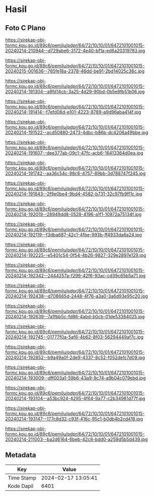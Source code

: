 # Hasil

## Foto C Plano

https://sirekap-obj-formc.kpu.go.id/89c6/pemilu/pdpr/64/72/10/10/01/6472101001015-20240214-210944--d729abe6-3172-4e40-bf1a-ed6a20319783.jpg

https://sirekap-obj-formc.kpu.go.id/89c6/pemilu/pdpr/64/72/10/10/01/6472101001015-20240215-001636--765fe18a-2378-46dd-be91-2bd14025c36c.jpg

https://sirekap-obj-formc.kpu.go.id/89c6/pemilu/pdpr/64/72/10/10/01/6472101001015-20240214-191304--a9fd14cb-3a25-4d29-90bd-0b5e8fb51b06.jpg

https://sirekap-obj-formc.kpu.go.id/89c6/pemilu/pdpr/64/72/10/10/01/6472101001015-20240214-191414--f7efd08d-e101-4223-8789-a9d96aba414f.jpg

https://sirekap-obj-formc.kpu.go.id/89c6/pemilu/pdpr/64/72/10/10/01/6472101001015-20240214-191522--acd50880-2473-4dbc-b86b-dc4206a49bbe.jpg

https://sirekap-obj-formc.kpu.go.id/89c6/pemilu/pdpr/64/72/10/10/01/6472101001015-20240214-191607--dee377ab-09c1-47fc-acb6-16413364d0ea.jpg

https://sirekap-obj-formc.kpu.go.id/89c6/pemilu/pdpr/64/72/10/10/01/6472101001015-20240214-191742--aa36c54c-98c6-4757-89bb-3d788747f245.jpg

https://sirekap-obj-formc.kpu.go.id/89c6/pemilu/pdpr/64/72/10/10/01/6472101001015-20240214-191843--2f9e0be4-9bd4-4582-b731-32c97fb9ff1c.jpg

https://sirekap-obj-formc.kpu.go.id/89c6/pemilu/pdpr/64/72/10/10/01/6472101001015-20240214-192019--28949dd8-0528-4196-a1f1-10972a75134f.jpg

https://sirekap-obj-formc.kpu.go.id/89c6/pemilu/pdpr/64/72/10/10/01/6472101001015-20240214-192119--f3dba687-42c1-4fbe-993b-ff4933da6a24.jpg

https://sirekap-obj-formc.kpu.go.id/89c6/pemilu/pdpr/64/72/10/10/01/6472101001015-20240214-192225--e5401c54-0f54-4b26-9827-329e2897e129.jpg

https://sirekap-obj-formc.kpu.go.id/89c6/pemilu/pdpr/64/72/10/10/01/6472101001015-20240214-192342--2444257a-f299-42f6-93ac-cd39c65b5a71.jpg

https://sirekap-obj-formc.kpu.go.id/89c6/pemilu/pdpr/64/72/10/10/01/6472101001015-20240214-192438--d708665d-2448-4f76-a3a0-3a6d93e95c20.jpg

https://sirekap-obj-formc.kpu.go.id/89c6/pemilu/pdpr/64/72/10/10/01/6472101001015-20240214-192639--7a1fbb5c-fd86-4abd-b0cb-01de53384025.jpg

https://sirekap-obj-formc.kpu.go.id/89c6/pemilu/pdpr/64/72/10/10/01/6472101001015-20240214-192745--01777f0a-5af6-4b62-8f03-56294449af7c.jpg

https://sirekap-obj-formc.kpu.go.id/89c6/pemilu/pdpr/64/72/10/10/01/6472101001015-20240214-192852--b9a49a0f-2de9-4337-8c52-f052defc7d09.jpg

https://sirekap-obj-formc.kpu.go.id/89c6/pemilu/pdpr/64/72/10/10/01/6472101001015-20240214-193009--dff003a1-59b6-43a9-9c74-a9b04c079ebd.jpg

https://sirekap-obj-formc.kpu.go.id/89c6/pemilu/pdpr/64/72/10/10/01/6472101001015-20240214-193104--a53bc924-4295-4f64-9a77-c2b34981d77f.jpg

https://sirekap-obj-formc.kpu.go.id/89c6/pemilu/pdpr/64/72/10/10/01/6472101001015-20240214-193147--177c8d32-c93f-416c-95c1-b0db4b2cd418.jpg

https://sirekap-obj-formc.kpu.go.id/89c6/pemilu/pdpr/64/72/10/10/01/6472101001015-20240214-211003--ba2d6164-6beb-42c8-bdd0-a259d5b5d439.jpg


## Metadata

| Key        | Value               |
| ---------- | ------------------- |
| Time Stamp | 2024-02-17 13:05:41 |
| Kode Dapil | 6401                |



